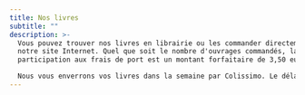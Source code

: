 ```yaml
---
title: Nos livres
subtitle: ""
description: >-
  Vous pouvez trouver nos livres en librairie ou les commander directement sur
  notre site Internet. Quel que soit le nombre d'ouvrages commandés, la
  participation aux frais de port est un montant forfaitaire de 3,50 euros. 

  Nous vous enverrons vos livres dans la semaine par Colissimo. Le délai peut être plus long pour les envois à l'étranger (envoi au tarif Livres et brochures).
---
```

